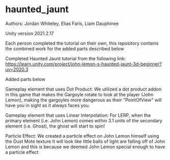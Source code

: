 # haunted_jaunt

Authors: Jordan Whiteley, Elias Faris, Liam Dauphinee

Unity version 2021.2.17

Each person completed the tutorial on their own, this repository contains the
combined work for the added parts described below

Completed Haunted Jaunt tutorial from the following link:
https://learn.unity.com/project/john-lemon-s-haunted-jaunt-3d-beginner?uv=2020.3

Added parts below

Gameplay element that uses Dot Product:
We utilized a dot product addon in this game that makes the Gargoyle rotate to
look at the player (John Lemon), making the gargoyles more dangerous as their
"PointOfView" will have you in sight as it always faces you.

Gameplay element that uses Linear Interpolation:
For LERP, when the primary element (i.e. John Lemon) comes within 3.1 units of
the secondary element (i.e. Ghost), the ghost will start to spin!

Particle Effect:
We created a particle effect on John Lemon himself using the Dust Mote texture
It will look like little balls of light are falling off of John Lemon and this is because we deemed John Lemon special enough to have a particle effect
